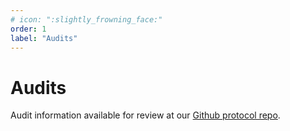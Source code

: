 ```yaml
---
# icon: ":slightly_frowning_face:"
order: 1
label: "Audits"
---
```


# Audits

Audit information available for review at our [Github protocol repo](https://github.com/CollarNetworks/protocol-core/tree/develop/audits).
